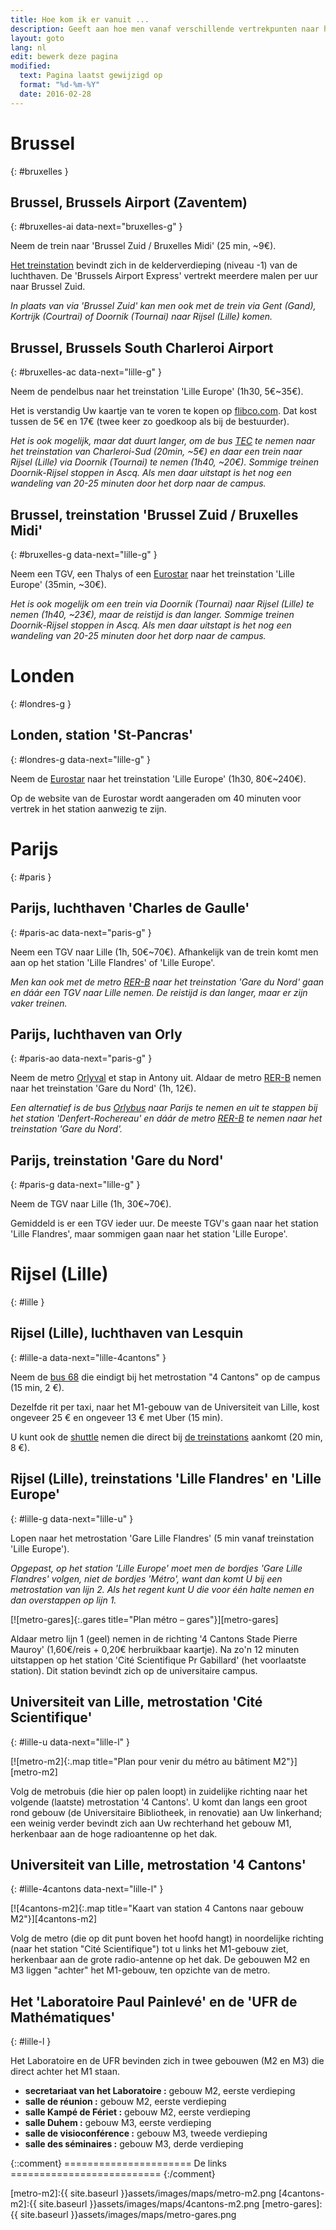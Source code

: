 ```yaml
---
title: Hoe kom ik er vanuit ...
description: Geeft aan hoe men vanaf verschillende vertrekpunten naar het 'laboratoire de mathématiques Paul Painlevé de Lille' komt..
layout: goto
lang: nl
edit: bewerk deze pagina
modified:
  text: Pagina laatst gewijzigd op
  format: "%d-%m-%Y"
  date: 2016-02-28
---
```


# <i class="cityicon-bruxelles"></i>Brussel
{: #bruxelles }

## Brussel, <i class="icon-flight"></i> Brussels Airport (Zaventem)
{: #bruxelles-ai data-next="bruxelles-g" }

Neem de trein naar 'Brussel Zuid / Bruxelles Midi' (25 min, ~9€).

[Het treinstation][brussels airport train station] bevindt zich in de kelderverdieping (niveau -1) van de luchthaven. De 'Brussels Airport Express' vertrekt meerdere malen per uur naar Brussel Zuid.

_In plaats van via 'Brussel Zuid' kan men ook met de trein via Gent (Gand), Kortrijk (Courtrai) of Doornik (Tournai) naar Rijsel (Lille) komen._

## Brussel, <i class="icon-flight"></i> Brussels South Charleroi Airport
{: #bruxelles-ac data-next="lille-g" }

Neem de pendelbus naar het treinstation 'Lille Europe' (1h30, 5€~35€).

Het is verstandig Uw kaartje van te voren te kopen op [flibco.com]. Dat kost tussen de 5€ en 17€ (twee keer zo goedkoop als bij de bestuurder).

_Het is ook mogelijk, maar dat duurt langer, om de bus [TEC] te nemen naar het treinstation van Charleroi-Sud (20min, ~5€) en daar een trein naar Rijsel (Lille) via Doornik (Tournai) te nemen (1h40, ~20€). Sommige treinen Doornik-Rijsel stoppen in Ascq. Als men daar uitstapt is het nog een wandeling van 20-25 minuten door het dorp naar de campus._

## Brussel, <i class="icon-train"></i> treinstation 'Brussel Zuid / Bruxelles Midi'
{: #bruxelles-g data-next="lille-g" }

Neem een TGV, een Thalys of een [Eurostar] naar het treinstation 'Lille Europe' (35min, ~30€).

_Het is ook mogelijk om een trein via Doornik (Tournai) naar Rijsel (Lille) te nemen (1h40, ~23€), maar de reistijd is dan langer. Sommige treinen Doornik-Rijsel stoppen in Ascq. Als men daar uitstapt is het nog een wandeling van 20-25 minuten door het dorp naar de campus._

# <i class="cityicon-london"></i>Londen
{: #londres-g }

## Londen, <i class="icon-train"></i> station 'St-Pancras'
{: #londres-g data-next="lille-g" }

Neem de [Eurostar] naar het treinstation 'Lille Europe' (1h30, 80€~240€).

Op de website van de Eurostar wordt aangeraden om 40 minuten voor vertrek in het station aanwezig te zijn.

# <i class="cityicon-paris"></i>Parijs
{: #paris }

## Parijs, <i class="icon-flight"></i> luchthaven 'Charles de Gaulle'
{: #paris-ac data-next="paris-g" }

Neem een TGV naar Lille (1h, 50€~70€). Afhankelijk van de trein komt men aan op het station 'Lille Flandres' of 'Lille Europe'.

_Men kan ook met de metro [RER-B] naar het treinstation 'Gare du Nord' gaan en dáár een TGV naar Lille nemen. De reistijd is dan langer, maar er zijn vaker treinen._

## Parijs, <i class="icon-flight"></i> luchthaven van Orly
{: #paris-ao data-next="paris-g" }

Neem de metro [Orlyval] et stap in Antony uit. Aldaar de metro [RER-B] nemen naar het treinstation 'Gare du Nord' (1h, 12€).

_Een alternatief is de bus [Orlybus] naar Parijs te nemen en uit te stappen bij het station 'Denfert-Rochereau' en dáár de metro [RER-B] te nemen naar het treinstation 'Gare du Nord'._

## Parijs, <i class="icon-train"></i> treinstation 'Gare du Nord'
{: #paris-g data-next="lille-g" }

Neem de TGV naar Lille (1h, 30€~70€).

Gemiddeld is er een TGV ieder uur. De meeste TGV's gaan naar het station 'Lille Flandres', maar sommigen gaan naar het station 'Lille Europe'.

# <i class="cityicon-lille"></i>Rijsel (Lille)
{: #lille }

## Rijsel (Lille), <i class="icon-flight"></i> luchthaven van Lesquin
{: #lille-a data-next="lille-4cantons" }

Neem de [bus 68][lille airport bus] die eindigt bij het metrostation "4 Cantons" op de campus (15 min, 2 €).

Dezelfde rit per taxi, naar het M1-gebouw van de Universiteit van Lille, kost ongeveer 25 € en ongeveer 13 € met Uber (15 min).

U kunt ook de [shuttle][lille airport shuttle] nemen die direct bij [de treinstations](#lille-g) aankomt (20 min, 8 €).

## Rijsel (Lille), <i class="icon-train"></i> treinstations 'Lille Flandres' en 'Lille Europe'
{: #lille-g data-next="lille-u" }

Lopen naar het metrostation 'Gare Lille Flandres' (5 min vanaf treinstation 'Lille Europe').

_Opgepast, op het station 'Lille Europe' moet men de bordjes 'Gare Lille Flandres' volgen, niet de bordjes 'Métro', want dan komt U bij een metrostation van lijn 2. Als het regent kunt U die voor één halte nemen en dan overstappen op lijn 1._

[![metro-gares]{:.gares title="Plan métro – gares"}][metro-gares]


Aldaar metro lijn 1 (geel) nemen in de richting '4 Cantons Stade Pierre Mauroy' (1,60€/reis + 0,20€ herbruikbaar kaartje).
Na zo'n 12 minuten uitstappen op het station 'Cité Scientifique Pr Gabillard' (het voorlaatste station). Dit station bevindt zich op de universitaire campus.

## Universiteit van Lille, <i class="icon-lille-metro"></i> metrostation 'Cité Scientifique'
{: #lille-u data-next="lille-l" }

[![metro-m2]{:.map title="Plan pour venir du métro au bâtiment M2"}][metro-m2]

Volg de metrobuis (die hier op palen loopt) in zuidelijke richting naar het volgende (laatste) metrostation '4 Cantons'. U komt dan langs een groot rond gebouw (de Universitaire Bibliotheek, in renovatie) aan Uw linkerhand; een weinig verder bevindt zich aan Uw rechterhand het gebouw M1, herkenbaar aan de hoge radioantenne op het dak.

## Universiteit van Lille, <i class="icon-lille-metro"></i> metrostation '4 Cantons'
{: #lille-4cantons data-next="lille-l" }

[![4cantons-m2]{:.map title="Kaart van station 4 Cantons naar gebouw M2"}][4cantons-m2]

Volg de metro (die op dit punt boven het hoofd hangt) in noordelijke richting (naar het station "Cité Scientifique") tot u links het M1-gebouw ziet, herkenbaar aan de grote radio-antenne op het dak. De gebouwen M2 en M3 liggen "achter" het M1-gebouw, ten opzichte van de metro.

## Het 'Laboratoire Paul Painlevé' en de 'UFR de Mathématiques'
{: #lille-l }

Het Laboratoire en de UFR bevinden zich in twee gebouwen (M2 en M3) die direct achter het M1 staan.

- **secretariaat van het Laboratoire :** gebouw M2, eerste verdieping
- **salle de réunion :** gebouw M2, eerste verdieping
- **salle Kampé de Fériet :** gebouw M2, eerste verdieping
- **salle Duhem :** gebouw M3, eerste verdieping
- **salle de visioconférence :** gebouw M3, tweede verdieping
- **salle des séminaires :** gebouw M3, derde verdieping

{::comment}
====================== De links ==========================
{:/comment}

[brussels airport train station]:http://www.brusselsairport.be/nl/passngr/to_from_brussels_airport/train/

[flibco.com]:https://www.flibco.com/nl
[TEC]:https://www.infotec.be/nl-be/medeplacer/horaires/ligne.aspx?ligne=CA

[Eurostar]:http://www.eurostar.com/nl-nl

[Orlyval]:https://www.orlyval.com/en
[RER-B]:https://www.transilien.com/lignes/rer-trains/rer-B
[Orlybus]:http://www.ratp.fr/nl/ratp/r_61848/orlybus/

[lille airport shuttle]:http://www.lille.aeroport.fr/acceder-a-l-aeroport/navette/
[lille airport bus]:https://www.ilevia.fr/cms/institutionnel/se-deplacer/vers-laeroport/

[metro-m2]:{{ site.baseurl }}assets/images/maps/metro-m2.png
[4cantons-m2]:{{ site.baseurl }}assets/images/maps/4cantons-m2.png
[metro-gares]:{{ site.baseurl }}assets/images/maps/metro-gares.png
